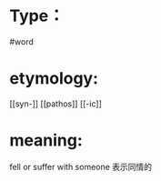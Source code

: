 # Type：
#word 
# etymology: 
[[syn-]]
[[pathos]]
[[-ic]]
# meaning: 
fell or suffer with someone
表示同情的